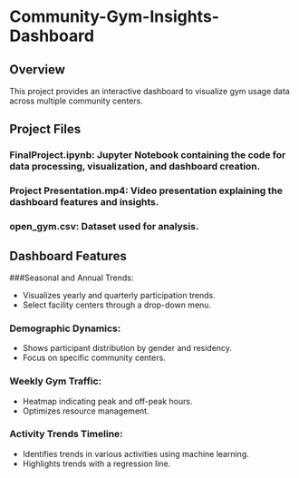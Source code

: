 # Community-Gym-Insights-Dashboard
## Overview
This project provides an interactive dashboard to visualize gym usage data across multiple community centers.

## Project Files
### FinalProject.ipynb: Jupyter Notebook containing the code for data processing, visualization, and dashboard creation.
### Project Presentation.mp4: Video presentation explaining the dashboard features and insights.
### open_gym.csv: Dataset used for analysis.
## Dashboard Features
###Seasonal and Annual Trends:

- Visualizes yearly and quarterly participation trends.
- Select facility centers through a drop-down menu.
### Demographic Dynamics:

- Shows participant distribution by gender and residency.
- Focus on specific community centers.
### Weekly Gym Traffic:

- Heatmap indicating peak and off-peak hours.
- Optimizes resource management.
### Activity Trends Timeline:

- Identifies trends in various activities using machine learning.
- Highlights trends with a regression line.
